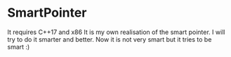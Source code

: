 # SmartPointer
It requires C++17 and x86
It is my own realisation of the smart pointer.
I will try to do it smarter and better.
Now it is not very smart but it tries to be smart :)
